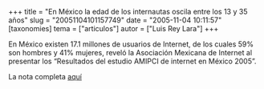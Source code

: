 +++
title = "En México la edad de los internautas oscila entre los 13 y 35 años"
slug = "20051104101157749"
date = "2005-11-04 10:11:57"
[taxonomies]
tema = ["articulos"]
autor = ["Luis Rey Lara"]
+++

En México existen 17.1 millones de usuarios de Internet, de los cuales
59% son hombres y 41% mujeres, reveló la Asociación Mexicana de Internet
al presentar los “Resultados del estudio AMIPCI de internet en México
2005”.

La nota completa
[aquí](http://www.e-mexico.gob.mx/wb2/eMex/eMex_102a5_not828_en_mexico_la_)

